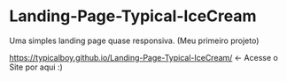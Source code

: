 # Landing-Page-Typical-IceCream
 Uma simples landing page quase responsiva. (Meu primeiro projeto)

 <a href="https://typicalboy.github.io/Landing-Page-Typical-IceCream/">https://typicalboy.github.io/Landing-Page-Typical-IceCream/</a> <- Acesse o Site por aqui :)